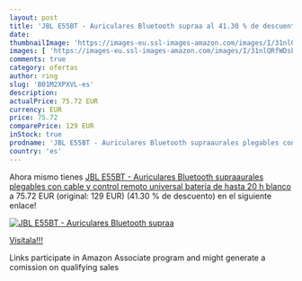 ```yaml
---
layout: post
title: 'JBL E55BT - Auriculares Bluetooth supraa al 41.30 % de descuento'
date: 
thumbnailImage: 'https://images-eu.ssl-images-amazon.com/images/I/31nlQRfWDsL._SL200_.jpg'
images: [ 'https://images-eu.ssl-images-amazon.com/images/I/31nlQRfWDsL._SL200_.jpg' ]
comments: true
category: ofertas
author: ring
slug: 'B01M2XPXVL-es'
description:
actualPrice: 75.72 EUR
currency: EUR
price: 75.72
comparePrice: 129 EUR
inStock: true
prodname: 'JBL E55BT - Auriculares Bluetooth supraaurales plegables con cable y control remoto universal  batería de hasta 20 h  blanco'
country: 'es'
---
```


Ahora mismo tienes [JBL E55BT - Auriculares Bluetooth supraaurales plegables con cable y control remoto universal  batería de hasta 20 h  blanco](https://www.amazon.es/dp/B01M2XPXVL/?tag=tolees-21) a 75.72 EUR (original: 129 EUR) (41.30 %  de descuento) en el siguiente enlace!

[![JBL E55BT - Auriculares Bluetooth supraa](https://images-eu.ssl-images-amazon.com/images/I/31nlQRfWDsL._SL200_.jpg)](https://www.amazon.es/dp/B01M2XPXVL/?tag=tolees-21)

[Visítala!!!](https://www.amazon.es/dp/B01M2XPXVL/?tag=tolees-21)

Links participate in Amazon Associate program and might generate a comission on qualifying sales
